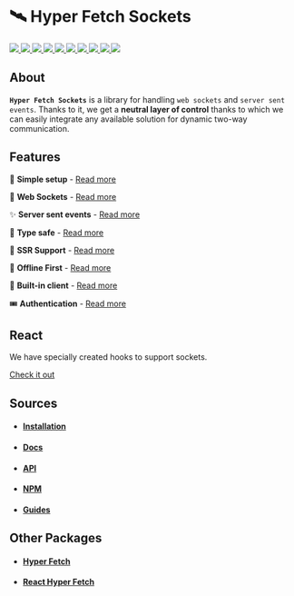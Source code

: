 # 🛰️ Hyper Fetch Sockets

<p>
  <a href="https://bettertyped.com/">
    <img src="https://custom-icon-badges.demolab.com/static/v1?label=&message=BetterTyped&color=333&logo=BT" />
  </a>
  <a href="https://github.com/BetterTyped/hyper-fetch">
    <img src="https://custom-icon-badges.demolab.com/github/stars/BetterTyped/hyper-fetch?logo=star&color=118ab2" />
  </a>
  <a href="https://github.com/BetterTyped/hyper-fetch/blob/main/License.md">
    <img src="https://custom-icon-badges.demolab.com/github/license/BetterTyped/hyper-fetch?logo=law&color=yellow" />
  </a>
  <a href="https://www.npmjs.com/package/@hyper-fetch/sockets">
    <img src="https://custom-icon-badges.demolab.com/npm/v/@hyper-fetch/sockets.svg?logo=npm&color=e76f51" />
  </a>
  <a href="https://api.codeclimate.com/v1/badges/eade9435e75ecea0c004/test_coverage">
    <img src="https://api.codeclimate.com/v1/badges/eade9435e75ecea0c004/test_coverage" />
  </a>
  <a href="https://github.com/BetterTyped/hyper-fetch">
    <img src="https://custom-icon-badges.demolab.com/badge/typescript-%23007ACC.svg?logo=typescript&logoColor=white" />
  </a>
  <a href="https://github.com/BetterTyped/hyper-fetch">
    <img src="https://custom-icon-badges.demolab.com/badge/-REST-informational?logo=rss&color=11b8cc" />
  </a>
  <a href="https://github.com/BetterTyped/hyper-fetch">
    <img src="https://custom-icon-badges.demolab.com/badge/-GraphQL-E10098?logo=graphql&logoColor=white" />
  </a>
  <a href="https://gitter.im/hyper-fetch/community?utm_source=badge&utm_medium=badge&utm_campaign=pr-badge&utm_content=badge">
    <img src="https://custom-icon-badges.demolab.com/badge/chat%20-on%20gitter-brightgreen.svg?logo=gitter&color=blueviolet" />
  </a>
  <a href="https://www.npmjs.com/package/@hyper-fetch/sockets">
    <img src="https://custom-icon-badges.demolab.com/bundlephobia/minzip/@hyper-fetch/sockets?color=64BC4B&logo=package" />
  </a>
</p>

## About

**`Hyper Fetch Sockets`** is a library for handling `web sockets` and `server sent events`. Thanks to it, we get a
**neutral layer of control** thanks to which we can easily integrate any available solution for dynamic two-way
communication.

## Features

🔮 **Simple setup** - [Read more](https://hyperfetch.bettertyped.com/guides/Sockets/Setup)

🎯 **Web Sockets** - [Read more](https://hyperfetch.bettertyped.com/guides/Sockets/Websockets)

✨ **Server sent events** - [Read more](https://hyperfetch.bettertyped.com/Sockets/SSE)

🚀 **Type safe** - [Read more](https://hyperfetch.bettertyped.com/guides/guides/Sockets/Typescript)

🎊 **SSR Support** - [Read more](https://hyperfetch.bettertyped.com/docs/Getting%20Started/Environment)

🔋 **Offline First** - [Read more](https://hyperfetch.bettertyped.com/guides/Sockets/Offline)

📡 **Built-in client** - [Read more](https://hyperfetch.bettertyped.com/docs/Sockets/Client)

🎟 **Authentication** - [Read more](https://hyperfetch.bettertyped.com/guides/Sockets/Authentication)

## React

We have specially created hooks to support sockets.

[Check it out](https://hyperfetch.bettertyped.com/React/Websockets)

## Sources

- #### [Installation](https://hyperfetch.bettertyped.com/docs/Getting%20Started/Installation)
- #### [Docs](https://hyperfetch.bettertyped.com/Sockets)
- #### [API](https://hyperfetch.bettertyped.com/api/)
- #### [NPM](https://www.npmjs.com/package/@hyper-fetch/core)
- #### [Guides](https://hyperfetch.bettertyped.com/guides/Sockets/Setup)

## Other Packages

- #### [Hyper Fetch](https://github.com/BetterTyped/hyper-fetch/tree/main/packages/core)
- #### [React Hyper Fetch](https://github.com/BetterTyped/hyper-fetch/tree/main/packages/react)
